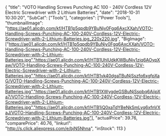 {
	"title": "VOTO Handling Screws Punching AC 100 - 240V Cordless 12V Electric Screwdriver with 2 Lithium Batteries",
	"date": "2018-10-31 10:30:20",
	"SubCat": ["Tools"],
	"categories": ["Power Tools"],
	"thumbnailImage": "https://ae01.alicdn.com/kf/HTB1p5qpdb9YBuNjy0Fgq6AxcXXah/VOTO-Handling-Screws-Punching-AC-100-240V-Cordless-12V-Electric-Screwdriver-with-2-Lithium-Batteries.jpg_220x220.jpg",
	"BigImage": ["https://ae01.alicdn.com/kf/HTB1p5qpdb9YBuNjy0Fgq6AxcXXah/VOTO-Handling-Screws-Punching-AC-100-240V-Cordless-12V-Electric-Screwdriver-with-2-Lithium-Batteries.jpg","https://ae01.alicdn.com/kf/HTB1UhlUdkKWBuNjy1zjq6AOypXaw/VOTO-Handling-Screws-Punching-AC-100-240V-Cordless-12V-Electric-Screwdriver-with-2-Lithium-Batteries.jpg","https://ae01.alicdn.com/kf/HTB1vk40dgaTBuNjSszfq6xgfpXaG/VOTO-Handling-Screws-Punching-AC-100-240V-Cordless-12V-Electric-Screwdriver-with-2-Lithium-Batteries.jpg","https://ae01.alicdn.com/kf/HTB1XWygdeGSBuNjSspbq6AiipXa7/VOTO-Handling-Screws-Punching-AC-100-240V-Cordless-12V-Electric-Screwdriver-with-2-Lithium-Batteries.jpg","https://ae01.alicdn.com/kf/HTB1iQ0xaTdYBeNkSmLyq6xfnVXaJ/VOTO-Handling-Screws-Punching-AC-100-240V-Cordless-12V-Electric-Screwdriver-with-2-Lithium-Batteries.jpg"],
	"actualPrice": 39.76,
	"comparePrice": 40.76,
	"linkurl": "http://s.click.aliexpress.com/e/bjN5Nhna",
	"inStock": 113
}

